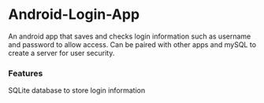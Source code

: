 # Android-Login-App

An android app that saves and checks login information such as username and password to allow access. Can be paired with other apps and mySQL to create a server for user security.

### Features
SQLite database to store login information

